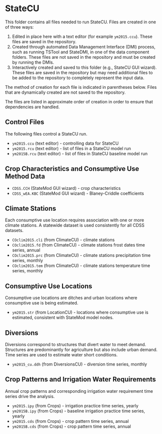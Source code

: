 # StateCU #

This folder contains all files needed to run StateCU.
Files are created in one of three ways:

1. Edited in place here with a text editor (for example `ym2015.ccu`).  These files are saved in the repository.
2. Created through automated Data Management Interface (DMI) process, such as running TSTool and StateDMI, in one of the data component folders.  These files are not saved in the repository and must be created by running the DMIs.
3. Interactively created and saved to this folder (e.g., StateCU GUI wizard).  These files are saved in the repository but may need additional files to be added to the repository to completely represent the input data.

The method of creation for each file is indicated in parentheses below.  Files that are dynamically created are not saved to the repository.

The files are listed in approximate order of creation in order to ensure that dependencies are handled.

## Control Files ##

The following files control a StateCU run.

* `ym2015.ccu` (text editor) - controlling data for StateCU
* `ym2015.rcu` (text editor) - list of files in a StateCU model run
* `ym2015B.rcu` (text editor) - list of files in StateCU baseline model run

## Crop Characteristics and Consumptive Use Method Data ##

* `CDSS.CCH` (StateMod GUI wizard) - crop characteristics
* `CDSS_wEA.KBC` (StateMod GUI wizard) - Blaney-Criddle coefficients

## Climate Stations ##

Each consumptive use location requires association with one or more climate stations.  A statewide dataset is used consistently for all CDSS datasets.

* `COclim2015.cli` (from ClimateCU) - climate stations
* `COclim2015.fd` (from ClimateCU) - climate stations frost dates time series, annual
* `COclim2015.prc` (from ClimateCU) - climate stations precipitation time series, monthly
* `COclim2015.tem` (from ClimateCU) - climate stations temperature time series, monthly

## Consumptive Use Locations ##

Consumptive use locations are ditches and urban locations where consumptive use is being estimated.

* `ym2015.str` (from LocationCU) - locations where consumptive use is estimated, consistent with StateMod model nodes.

## Diversions ##

Diversions correspond to structures that divert water to meet demand.  Structures are predominantly for agriculture but also include urban demand.  Time series are used to estimate water short conditions.

* `ym2015_cu.ddh` (from DiversionsCU) - diversion time series, monthly

## Crop Patterns and Irrigation Water Requirements ##

Annual crop patterns and corresponding irrigation water requirement time series drive the analysis.

* `ym2015.ipy` (from Crops) - irrigation practice time series, yearly
* `ym2015B.ipy` (from Crops) - baseline irrigation practice time series, yearly
* `ym2015.cds` (from Crops) - crop pattern time series, annual
* `ym2015B.cds` (from Crops) - crop pattern time series, annual

